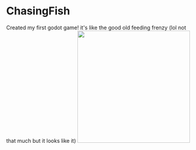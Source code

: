 # ChasingFish
Created my first godot game! it's like the good old feeding frenzy (lol not that much but it looks like it)
<img src="[https://raw.githubusercontent.com/USERNAME/REPOSITORY/main/PATH/TO/IMAGE](https://github.com/DamarisM87/ChasingFish/blob/main/Screenshot%202025-02-24%20184839.png?raw=true)" width="300">

